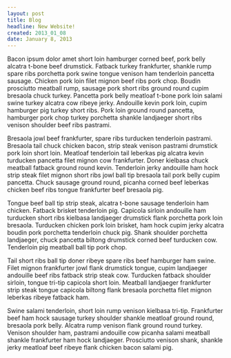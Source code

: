 ```yaml
---
layout: post
title: Blog
headline: New Website!
created: 2013_01_08
date: January 8, 2013
---
```


Bacon ipsum dolor amet short loin hamburger corned beef, pork belly alcatra t-bone beef drumstick. Fatback turkey frankfurter, shankle rump spare ribs porchetta pork swine tongue venison ham tenderloin pancetta sausage. Chicken pork loin filet mignon beef ribs pork chop. Boudin prosciutto meatball rump, sausage pork short ribs ground round cupim bresaola chuck turkey. Pancetta pork belly meatloaf t-bone pork loin salami swine turkey alcatra cow ribeye jerky. Andouille kevin pork loin, cupim hamburger pig turkey short ribs. Pork loin ground round pancetta, hamburger pork chop turkey porchetta shankle landjaeger short ribs venison shoulder beef ribs pastrami.

Bresaola jowl beef frankfurter, spare ribs turducken tenderloin pastrami. Bresaola tail chuck chicken bacon, strip steak venison pastrami drumstick pork loin short loin. Meatloaf tenderloin tail leberkas pig alcatra kevin turducken pancetta filet mignon cow frankfurter. Doner kielbasa chuck meatball fatback ground round kevin. Tenderloin jerky andouille ham hock strip steak filet mignon short ribs jowl ball tip bresaola tail pork belly cupim pancetta. Chuck sausage ground round, picanha corned beef leberkas chicken beef ribs tongue frankfurter beef bresaola pig.

Tongue beef ball tip strip steak, alcatra t-bone sausage tenderloin ham chicken. Fatback brisket tenderloin pig. Capicola sirloin andouille ham turducken short ribs kielbasa landjaeger drumstick flank porchetta pork loin bresaola. Turducken chicken pork loin brisket, ham hock cupim jerky alcatra boudin pork porchetta tenderloin chuck pig. Shank shoulder porchetta landjaeger, chuck pancetta biltong drumstick corned beef turducken cow. Tenderloin pig meatball ball tip pork chop.

Tail short ribs ball tip doner ribeye spare ribs beef hamburger ham swine. Filet mignon frankfurter jowl flank drumstick tongue, cupim landjaeger andouille beef ribs fatback strip steak cow. Turducken fatback shoulder sirloin, tongue tri-tip capicola short loin. Meatball landjaeger frankfurter strip steak tongue capicola biltong flank bresaola porchetta filet mignon leberkas ribeye fatback ham.

Swine salami tenderloin, short loin rump venison kielbasa tri-tip. Frankfurter beef ham hock sausage turkey shoulder shankle meatloaf ground round, bresaola pork belly. Alcatra rump venison flank ground round turkey. Venison shoulder ham, pastrami andouille cow picanha salami meatball shankle frankfurter ham hock landjaeger. Prosciutto venison shank, shankle jerky meatloaf beef ribeye flank chicken bacon salami pig.